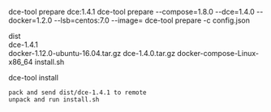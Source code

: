 dce-tool prepare dce:1.4.1
dce-tool prepare --compose=1.8.0 --dce=1.4.0 --docker=1.2.0 --lsb=centos:7.0 --image=
dce-tool prepare -c config.json


dist \
	  dce-1.4.1 \
	  			 docker-1.12.0-ubuntu-16.04.tar.gz
	  			 dce-1.4.0.tar.gz
	  			 docker-compose-Linux-x86_64
	  			 install.sh


dce-tool install

	pack and send dist/dce-1.4.1 to remote
	unpack and run install.sh